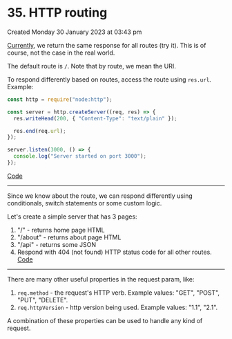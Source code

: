 # 35. HTTP routing
Created Monday 30 January 2023 at 03:43 pm

[Currently](https://github.com/exemplar-codes/codevolution-nodejs/commit/f024b46b376893c3be766e3a26b4fa0b231b9eb8), we return the same response for all routes (try it). This is of course, not the case in the real world.

The default route is `/`. Note that by route, we mean the URI.

To respond differently based on routes, access the route using `res.url`. Example:
```js
const http = require("node:http");

const server = http.createServer((req, res) => {
  res.writeHead(200, { "Content-Type": "text/plain" });

  res.end(req.url);
});

server.listen(3000, () => {
  console.log("Server started on port 3000");
});
```
[Code](https://github.com/exemplar-codes/codevolution-nodejs/commit/075d783544353d0d276796facc84e3a7d1d0b7aa)

---
Since we know about the route, we can respond differently using conditionals, switch statements or some custom logic.

Let's create a simple server that has 3 pages:
1. "/" - returns home page HTML
2. "/about" - returns about page HTML
3. "/api" - returns some JSON
4. Respond with 404 (not found) HTTP status code for all other routes.
[Code](https://github.com/exemplar-codes/codevolution-nodejs/commit/0c927326e4dac24023ba2f7fa2cb8948be54a5aa)

---
There are many other useful properties in the request param, like:
1. `req.method` - the request's HTTP verb. Example values: "GET", "POST", "PUT", "DELETE".
2. `req.httpVersion` - http version being used. Example values: "1.1", "2.1".

A combination of these properties can be used to handle any kind of request.